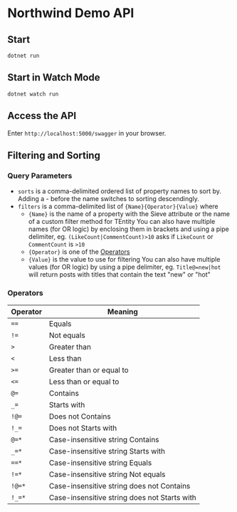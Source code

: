 # Northwind Demo API

## Start

```shell-script
dotnet run
```

## Start in Watch Mode

```shell-script
dotnet watch run
```

## Access the API

Enter `http://localhost:5000/swagger` in your browser.

## Filtering and Sorting

### Query Parameters

- `sorts` is a comma-delimited ordered list of property names to sort by. Adding a - before the name switches to sorting descendingly.
- `filters` is a comma-delimited list of `{Name}{Operator}{Value}` where
  - `{Name}` is the name of a property with the Sieve attribute or the name of a custom filter method for TEntity
    You can also have multiple names (for OR logic) by enclosing them in brackets and using a pipe delimiter, eg. `(LikeCount|CommentCount)>10` asks if `LikeCount` or `CommentCount` is `>10`
  - `{Operator}` is one of the [Operators](#operators)
  - `{Value}` is the value to use for filtering
    You can also have multiple values (for OR logic) by using a pipe delimiter, eg. `Title@=new|hot` will return posts with titles that contain the text "new" or "hot"

### Operators

| Operator | Meaning                                      |
| -------- | -------------------------------------------- |
| `==`     | Equals                                       |
| `!=`     | Not equals                                   |
| `>`      | Greater than                                 |
| `<`      | Less than                                    |
| `>=`     | Greater than or equal to                     |
| `<=`     | Less than or equal to                        |
| `@=`     | Contains                                     |
| `_=`     | Starts with                                  |
| `!@=`    | Does not Contains                            |
| `!_=`    | Does not Starts with                         |
| `@=*`    | Case-insensitive string Contains             |
| `_=*`    | Case-insensitive string Starts with          |
| `==*`    | Case-insensitive string Equals               |
| `!=*`    | Case-insensitive string Not equals           |
| `!@=*`   | Case-insensitive string does not Contains    |
| `!_=*`   | Case-insensitive string does not Starts with |
